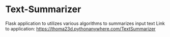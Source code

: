# Text-Summarizer
Flask application to utilizes various algorithms to summarizes input text
Link to application: https://thoma23d.pythonanywhere.com/TextSummarizer

